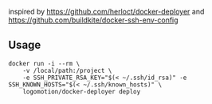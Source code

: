 inspired by https://github.com/herloct/docker-deployer and https://github.com/buildkite/docker-ssh-env-config

## Usage
```
docker run -i --rm \                                                    
    -v /local/path:/project \
    -e SSH_PRIVATE_RSA_KEY="$(< ~/.ssh/id_rsa)" -e SSH_KNOWN_HOSTS="$(< ~/.ssh/known_hosts)" \
    logomotion/docker-deployer deploy
```